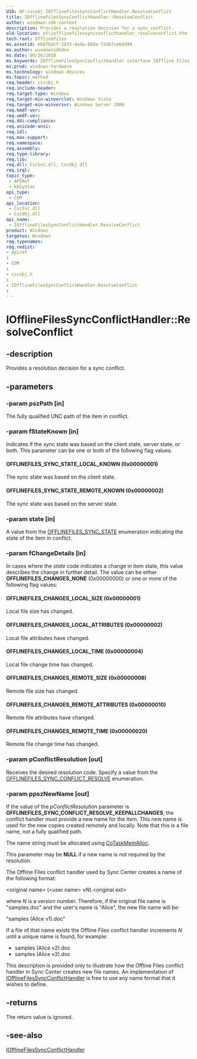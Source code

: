 ```yaml
---
UID: NF:cscobj.IOfflineFilesSyncConflictHandler.ResolveConflict
title: IOfflineFilesSyncConflictHandler::ResolveConflict
author: windows-sdk-content
description: Provides a resolution decision for a sync conflict.
old-location: of\iofflinefilessyncconflicthandler_resolveconflict.htm
tech.root: OfflineFiles
ms.assetid: eb6fbdcf-1833-4ada-880e-f2dbfce64d99
ms.author: windowssdkdev
ms.date: 09/26/2018
ms.keywords: IOfflineFilesSyncConflictHandler interface [Offline Files],ResolveConflict method, IOfflineFilesSyncConflictHandler.ResolveConflict, IOfflineFilesSyncConflictHandler::ResolveConflict, OFFLINEFILES_CHANGES_LOCAL_ATTRIBUTES, OFFLINEFILES_CHANGES_LOCAL_SIZE, OFFLINEFILES_CHANGES_LOCAL_TIME, OFFLINEFILES_CHANGES_REMOTE_ATTRIBUTES, OFFLINEFILES_CHANGES_REMOTE_SIZE, OFFLINEFILES_CHANGES_REMOTE_TIME, OFFLINEFILES_SYNC_STATE_LOCAL_KNOWN, OFFLINEFILES_SYNC_STATE_REMOTE_KNOWN, ResolveConflict, ResolveConflict method [Offline Files], ResolveConflict method [Offline Files],IOfflineFilesSyncConflictHandler interface, cscobj/IOfflineFilesSyncConflictHandler::ResolveConflict, of.iofflinefilessyncconflicthandler_resolveconflict
ms.prod: windows-hardware
ms.technology: windows-devices
ms.topic: method
req.header: cscobj.h
req.include-header: 
req.target-type: Windows
req.target-min-winverclnt: Windows Vista
req.target-min-winversvr: Windows Server 2008
req.kmdf-ver: 
req.umdf-ver: 
req.ddi-compliance: 
req.unicode-ansi: 
req.idl: 
req.max-support: 
req.namespace: 
req.assembly: 
req.type-library: 
req.lib: 
req.dll: CscSvc.dll; CscObj.dll
req.irql: 
topic_type:
 - APIRef
 - kbSyntax
api_type:
 - COM
api_location:
 - CscSvc.dll
 - CscObj.dll
api_name:
 - IOfflineFilesSyncConflictHandler.ResolveConflict
product: Windows
targetos: Windows
req.typenames: 
req.redist: 
- apiref
: 
- COM
: 
- cscobj.h
: 
- IOfflineFilesSyncConflictHandler.ResolveConflict
: 
---
```


# IOfflineFilesSyncConflictHandler::ResolveConflict


## -description


Provides a resolution decision for a sync conflict.


## -parameters




### -param pszPath [in]

The fully qualified UNC path of the item in conflict.


### -param fStateKnown [in]

Indicates if the sync state was based on the client state, server state, or both.  This parameter can be one or both of the following flag values.



#### OFFLINEFILES_SYNC_STATE_LOCAL_KNOWN (0x00000001)

The sync state was based on the client state.



#### OFFLINEFILES_SYNC_STATE_REMOTE_KNOWN (0x00000002)

The sync state was based on the server state.


### -param state [in]

A value from the <a href="https://msdn.microsoft.com/en-us/library/Bb530655(v=VS.85).aspx">OFFLINEFILES_SYNC_STATE</a> enumeration indicating the state of the item in conflict.


### -param fChangeDetails [in]

In cases where the <i>state</i> code indicates a change in item state, this value describes the change in further detail.  The value can be either <b>OFFLINEFILES_CHANGES_NONE</b> (0x00000000) or one or more of the following flag values:



#### OFFLINEFILES_CHANGES_LOCAL_SIZE (0x00000001)

Local file size has changed.



#### OFFLINEFILES_CHANGES_LOCAL_ATTRIBUTES (0x00000002)

Local file attributes have changed.



#### OFFLINEFILES_CHANGES_LOCAL_TIME (0x00000004)

Local file change time has changed.



#### OFFLINEFILES_CHANGES_REMOTE_SIZE (0x00000008)

Remote file size has changed.



#### OFFLINEFILES_CHANGES_REMOTE_ATTRIBUTES (0x00000010)

Remote file attributes have changed.



#### OFFLINEFILES_CHANGES_REMOTE_TIME (0x00000020)

Remote file change time has changed.


### -param pConflictResolution [out]

Receives the desired resolution code.  Specify a value from the <a href="https://msdn.microsoft.com/en-us/library/Bb530653(v=VS.85).aspx">OFFLINEFILES_SYNC_CONFLICT_RESOLVE</a> enumeration.


### -param ppszNewName [out]

If the value of the  <i>pConflictResolution</i> parameter is <b>OFFLINEFILES_SYNC_CONFLICT_RESOLVE_KEEPALLCHANGES</b>, the conflict handler must provide a new name for the item.  This new name is used for the new copies created remotely and locally.  Note that this is a file name, not a fully qualified path.

The name string must be allocated using <a href="https://msdn.microsoft.com/en-us/library/ms692727(v=VS.85).aspx">CoTaskMemAlloc</a>.

This parameter may be <b>NULL</b> if a new name is not required by the resolution.

The Offline Files conflict handler used by Sync Center creates a name of the following format:

&lt;original name&gt; (&lt;user name&gt; v<i>N</i>).&lt;original ext&gt;

where <i>N</i> is a version number. Therefore, if the original file name is "samples.doc" and the user's name is "Alice", the new file name will be:

"samples (Alice v1).doc"

If a file of that name exists the Offline Files conflict handler increments <i>N</i> until a unique name is found, for example:

<ul>
<li>samples (Alice v2).doc</li>
<li>samples (Alice v3).doc</li>
</ul>
This description is provided only to illustrate how the Offline Files conflict handler in Sync Center creates new file names.  An implementation of <a href="https://msdn.microsoft.com/en-us/library/Bb530623(v=VS.85).aspx">IOfflineFilesSyncConflictHandler</a> is free to use any name format that it wishes to define.


## -returns



The return value is ignored.




## -see-also




<a href="https://msdn.microsoft.com/en-us/library/Bb530623(v=VS.85).aspx">IOfflineFilesSyncConflictHandler</a>
 

 

